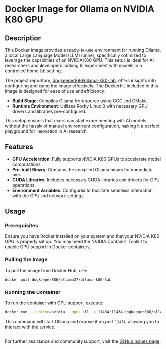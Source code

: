 # Docker Image for Ollama on NVIDIA K80 GPU

## Description

This Docker image provides a ready-to-use environment for running Ollama, a local Large Language Model (LLM) runner, specifically optimized to leverage the capabilities of an NVIDIA K80 GPU. This setup is ideal for AI researchers and developers looking to experiment with models in a controlled home lab setting.

The project repository, [dogkeeper886/ollama-k80-lab](https://github.com/dogkeeper886/ollama-k80-lab), offers insights into configuring and using the image effectively. The Dockerfile included in this image is designed for ease of use and efficiency:

- **Build Stage**: Compiles Ollama from source using GCC and CMake.
- **Runtime Environment**: Utilizes Rocky Linux 8 with necessary GPU drivers and libraries pre-configured.

This setup ensures that users can start experimenting with AI models without the hassle of manual environment configuration, making it a perfect playground for innovation in AI research.

## Features

- **GPU Acceleration**: Fully supports NVIDIA K80 GPUs to accelerate model computations.
- **Pre-built Binary**: Contains the compiled Ollama binary for immediate use.
- **CUDA Libraries**: Includes necessary CUDA libraries and drivers for GPU operations.
- **Environment Variables**: Configured to facilitate seamless interaction with the GPU and network settings.

## Usage

### Prerequisites

Ensure you have Docker installed on your system and that your NVIDIA K80 GPU is properly set up. You may need the NVIDIA Container Toolkit to enable GPU support in Docker containers.

### Pulling the Image

To pull the image from Docker Hub, use:

```bash
docker pull dogkeeper886/ollama37/ollama-k80-lab
```

### Running the Container

To run the container with GPU support, execute:

```bash
docker run --runtime=nvidia --gpus all -p 11434:11434 dogkeeper886/ollama37/ollama-k80-lab
```

This command will start Ollama and expose it on port `11434`, allowing you to interact with the service.

---

For further assistance and community support, visit the [GitHub Issues page](https://github.com/dogkeeper886/ollama-k80-lab/issues).
